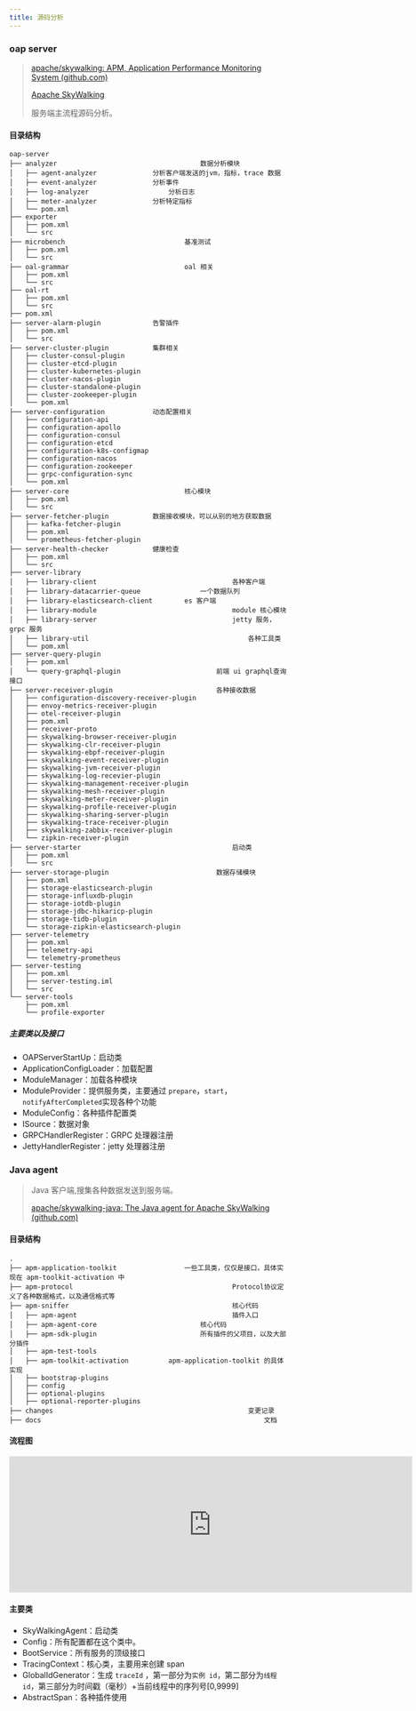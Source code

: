 ```yaml
---
title: 源码分析
---
```


### oap server

> [apache/skywalking: APM, Application Performance Monitoring System (github.com)](https://github.com/apache/skywalking)
>
> [Apache SkyWalking](https://skywalking.apache.org/)
>
> 服务端主流程源码分析。

#### 目录结构

```
oap-server
├── analyzer									数据分析模块
│   ├── agent-analyzer				分析客户端发送的jvm，指标，trace 数据
│   ├── event-analyzer				分析事件
│   ├── log-analyzer					分析日志
│   ├── meter-analyzer				分析特定指标
│   └── pom.xml
├── exporter
│   ├── pom.xml
│   └── src
├── microbench								基准测试
│   ├── pom.xml
│   └── src
├── oal-grammar								oal 相关
│   ├── pom.xml
│   └── src
├── oal-rt
│   ├── pom.xml
│   └── src
├── pom.xml
├── server-alarm-plugin				告警插件
│   ├── pom.xml
│   └── src
├── server-cluster-plugin			集群相关
│   ├── cluster-consul-plugin
│   ├── cluster-etcd-plugin
│   ├── cluster-kubernetes-plugin
│   ├── cluster-nacos-plugin
│   ├── cluster-standalone-plugin
│   ├── cluster-zookeeper-plugin
│   └── pom.xml
├── server-configuration			动态配置相关
│   ├── configuration-api
│   ├── configuration-apollo
│   ├── configuration-consul
│   ├── configuration-etcd
│   ├── configuration-k8s-configmap
│   ├── configuration-nacos
│   ├── configuration-zookeeper
│   ├── grpc-configuration-sync
│   └── pom.xml
├── server-core								核心模块
│   ├── pom.xml
│   └── src
├── server-fetcher-plugin			数据接收模块，可以从别的地方获取数据
│   ├── kafka-fetcher-plugin
│   ├── pom.xml
│   └── prometheus-fetcher-plugin
├── server-health-checker			健康检查
│   ├── pom.xml
│   └── src
├── server-library						
│   ├── library-client									各种客户端
│   ├── library-datacarrier-queue				一个数据队列
│   ├── library-elasticsearch-client		es 客户端
│   ├── library-module									module 核心模块
│   ├── library-server									jetty 服务，grpc 服务
│   ├── library-util										各种工具类
│   └── pom.xml
├── server-query-plugin
│   ├── pom.xml
│   └── query-graphql-plugin						前端 ui graphql查询接口
├── server-receiver-plugin							各种接收数据
│   ├── configuration-discovery-receiver-plugin
│   ├── envoy-metrics-receiver-plugin
│   ├── otel-receiver-plugin
│   ├── pom.xml
│   ├── receiver-proto
│   ├── skywalking-browser-receiver-plugin
│   ├── skywalking-clr-receiver-plugin
│   ├── skywalking-ebpf-receiver-plugin
│   ├── skywalking-event-receiver-plugin
│   ├── skywalking-jvm-receiver-plugin
│   ├── skywalking-log-recevier-plugin
│   ├── skywalking-management-receiver-plugin
│   ├── skywalking-mesh-receiver-plugin
│   ├── skywalking-meter-receiver-plugin
│   ├── skywalking-profile-receiver-plugin
│   ├── skywalking-sharing-server-plugin
│   ├── skywalking-trace-receiver-plugin
│   ├── skywalking-zabbix-receiver-plugin
│   └── zipkin-receiver-plugin
├── server-starter										启动类
│   ├── pom.xml
│   └── src
├── server-storage-plugin							数据存储模块
│   ├── pom.xml
│   ├── storage-elasticsearch-plugin
│   ├── storage-influxdb-plugin
│   ├── storage-iotdb-plugin
│   ├── storage-jdbc-hikaricp-plugin
│   ├── storage-tidb-plugin
│   └── storage-zipkin-elasticsearch-plugin
├── server-telemetry
│   ├── pom.xml
│   ├── telemetry-api
│   └── telemetry-prometheus
├── server-testing
│   ├── pom.xml
│   ├── server-testing.iml
│   └── src
└── server-tools
    ├── pom.xml
    └── profile-exporter

```

##### 主要类以及接口

- OAPServerStartUp：启动类
- ApplicationConfigLoader：加载配置
- ModuleManager：加载各种模块
- ModuleProvider：提供服务类，主要通过 `prepare`，`start`，`notifyAfterCompleted`实现各种个功能
- ModuleConfig：各种插件配置类
- ISource：数据对象
- GRPCHandlerRegister：GRPC 处理器注册
- JettyHandlerRegister：jetty 处理器注册





### Java agent

> Java 客户端,搜集各种数据发送到服务端。
>
> [apache/skywalking-java: The Java agent for Apache SkyWalking (github.com)](https://github.com/apache/skywalking-java)

#### 目录结构

```
.
├── apm-application-toolkit  				一些工具类，仅仅是接口，具体实现在 apm-toolkit-activation 中
├── apm-protocol										Protocol协议定义了各种数据格式，以及通信格式等
├── apm-sniffer											核心代码
│   ├── apm-agent										插件入口
│   ├── apm-agent-core							核心代码
│   ├── apm-sdk-plugin							所有插件的父项目，以及大部分插件
│   ├── apm-test-tools							
│   ├── apm-toolkit-activation			apm-application-toolkit 的具体实现
│   ├── bootstrap-plugins
│   ├── config
│   ├── optional-plugins
│   ├── optional-reporter-plugins
├── changes													变更记录
├── docs														文档

```

#### 流程图

<iframe id="embed_dom" name="embed_dom" frameborder="0" style="display:block;width:725px; height:245px;" src="https://www.processon.com/embed/621347b66376897c8c8308a3"></iframe>

#### 主要类

- SkyWalkingAgent：启动类
- Config：所有配置都在这个类中。
- BootService：所有服务的顶级接口
- TracingContext：核心类，主要用来创建 span
- GlobalIdGenerator：生成 `traceId` ，第一部分为`实例 id`，第二部分为`线程 id`，第三部分为时间戳（毫秒）+当前线程中的序列号[0,9999]
- AbstractSpan：各种插件使用

## 